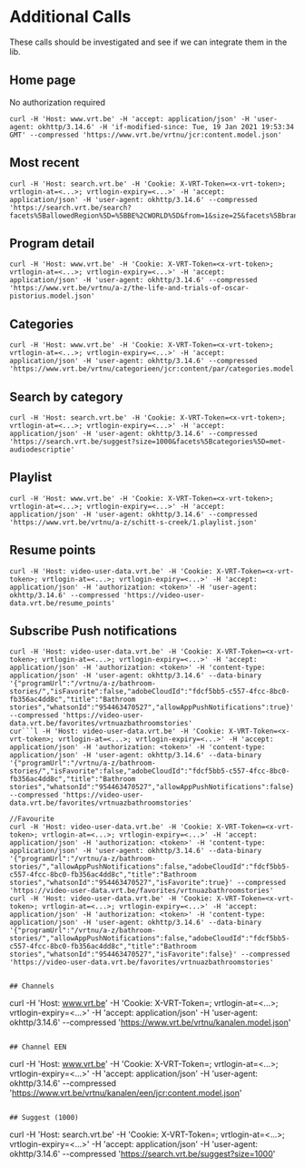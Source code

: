 # Additional Calls
These calls should be investigated and see if we can integrate them in the lib.


## Home page
No authorization required

```
curl -H 'Host: www.vrt.be' -H 'accept: application/json' -H 'user-agent: okhttp/3.14.6' -H 'if-modified-since: Tue, 19 Jan 2021 19:53:34 GMT' --compressed 'https://www.vrt.be/vrtnu/jcr:content.model.json'
```

## Most recent

```
curl -H 'Host: search.vrt.be' -H 'Cookie: X-VRT-Token=<x-vrt-token>; vrtlogin-at=<...>; vrtlogin-expiry=<...>' -H 'accept: application/json' -H 'user-agent: okhttp/3.14.6' --compressed 'https://search.vrt.be/search?facets%5BallowedRegion%5D=%5BBE%2CWORLD%5D&from=1&size=25&facets%5Bbrands%5D=%5Been%2Ccanvas%2Cklara%2Cmnm%2Cradio1%2Cradio2%2Csporza%2Cstubru%2Cvrtnws%2Cvrtnu%2Cvrtnxt%5D'
```

## Program detail

```
curl -H 'Host: www.vrt.be' -H 'Cookie: X-VRT-Token=<x-vrt-token>; vrtlogin-at=<...>; vrtlogin-expiry=<...>' -H 'accept: application/json' -H 'user-agent: okhttp/3.14.6' --compressed 'https://www.vrt.be/vrtnu/a-z/the-life-and-trials-of-oscar-pistorius.model.json'
```

## Categories

```
curl -H 'Host: www.vrt.be' -H 'Cookie: X-VRT-Token=<x-vrt-token>; vrtlogin-at=<...>; vrtlogin-expiry=<...>' -H 'accept: application/json' -H 'user-agent: okhttp/3.14.6' --compressed 'https://www.vrt.be/vrtnu/categorieen/jcr:content/par/categories.model.json'
```

## Search by category

```
curl -H 'Host: search.vrt.be' -H 'Cookie: X-VRT-Token=<x-vrt-token>; vrtlogin-at=<...>; vrtlogin-expiry=<...>' -H 'accept: application/json' -H 'user-agent: okhttp/3.14.6' --compressed 'https://search.vrt.be/suggest?size=1000&facets%5Bcategories%5D=met-audiodescriptie'
```

## Playlist

```
curl -H 'Host: www.vrt.be' -H 'Cookie: X-VRT-Token=<x-vrt-token>; vrtlogin-at=<...>; vrtlogin-expiry=<...>' -H 'accept: application/json' -H 'user-agent: okhttp/3.14.6' --compressed 'https://www.vrt.be/vrtnu/a-z/schitt-s-creek/1.playlist.json'
```

## Resume points

```
curl -H 'Host: video-user-data.vrt.be' -H 'Cookie: X-VRT-Token=<x-vrt-token>; vrtlogin-at=<...>; vrtlogin-expiry=<...>' -H 'accept: application/json' -H 'authorization: <token>' -H 'user-agent: okhttp/3.14.6' --compressed 'https://video-user-data.vrt.be/resume_points'
```

## Subscribe Push notifications

```
curl -H 'Host: video-user-data.vrt.be' -H 'Cookie: X-VRT-Token=<x-vrt-token>; vrtlogin-at=<...>; vrtlogin-expiry=<...>' -H 'accept: application/json' -H 'authorization: <token>' -H 'content-type: application/json' -H 'user-agent: okhttp/3.14.6' --data-binary '{"programUrl":"/vrtnu/a-z/bathroom-stories/","isFavorite":false,"adobeCloudId":"fdcf5bb5-c557-4fcc-8bc0-fb356ac4dd8c","title":"Bathroom stories","whatsonId":"954463470527","allowAppPushNotifications":true}' --compressed 'https://video-user-data.vrt.be/favorites/vrtnuazbathroomstories'
cur```l -H 'Host: video-user-data.vrt.be' -H 'Cookie: X-VRT-Token=<x-vrt-token>; vrtlogin-at=<...>; vrtlogin-expiry=<...>' -H 'accept: application/json' -H 'authorization: <token>' -H 'content-type: application/json' -H 'user-agent: okhttp/3.14.6' --data-binary '{"programUrl":"/vrtnu/a-z/bathroom-stories/","isFavorite":false,"adobeCloudId":"fdcf5bb5-c557-4fcc-8bc0-fb356ac4dd8c","title":"Bathroom stories","whatsonId":"954463470527","allowAppPushNotifications":false}' --compressed 'https://video-user-data.vrt.be/favorites/vrtnuazbathroomstories'

//Favourite
curl -H 'Host: video-user-data.vrt.be' -H 'Cookie: X-VRT-Token=<x-vrt-token>; vrtlogin-at=<...>; vrtlogin-expiry=<...>' -H 'accept: application/json' -H 'authorization: <token>' -H 'content-type: application/json' -H 'user-agent: okhttp/3.14.6' --data-binary '{"programUrl":"/vrtnu/a-z/bathroom-stories/","allowAppPushNotifications":false,"adobeCloudId":"fdcf5bb5-c557-4fcc-8bc0-fb356ac4dd8c","title":"Bathroom stories","whatsonId":"954463470527","isFavorite":true}' --compressed 'https://video-user-data.vrt.be/favorites/vrtnuazbathroomstories'
curl -H 'Host: video-user-data.vrt.be' -H 'Cookie: X-VRT-Token=<x-vrt-token>; vrtlogin-at=<...>; vrtlogin-expiry=<...>' -H 'accept: application/json' -H 'authorization: <token>' -H 'content-type: application/json' -H 'user-agent: okhttp/3.14.6' --data-binary '{"programUrl":"/vrtnu/a-z/bathroom-stories/","allowAppPushNotifications":false,"adobeCloudId":"fdcf5bb5-c557-4fcc-8bc0-fb356ac4dd8c","title":"Bathroom stories","whatsonId":"954463470527","isFavorite":false}' --compressed 'https://video-user-data.vrt.be/favorites/vrtnuazbathroomstories'


## Channels

```
curl -H 'Host: www.vrt.be' -H 'Cookie: X-VRT-Token=<x-vrt-token>; vrtlogin-at=<...>; vrtlogin-expiry=<...>' -H 'accept: application/json' -H 'user-agent: okhttp/3.14.6' --compressed 'https://www.vrt.be/vrtnu/kanalen.model.json'
```

## Channel EEN

```
curl -H 'Host: www.vrt.be' -H 'Cookie: X-VRT-Token=<x-vrt-token>; vrtlogin-at=<...>; vrtlogin-expiry=<...>' -H 'accept: application/json' -H 'user-agent: okhttp/3.14.6' --compressed 'https://www.vrt.be/vrtnu/kanalen/een/jcr:content.model.json'
```

## Suggest (1000)

```
curl -H 'Host: search.vrt.be' -H 'Cookie: X-VRT-Token=<x-vrt-token>; vrtlogin-at=<...>; vrtlogin-expiry=<...>' -H 'accept: application/json' -H 'user-agent: okhttp/3.14.6' --compressed 'https://search.vrt.be/suggest?size=1000'
```
